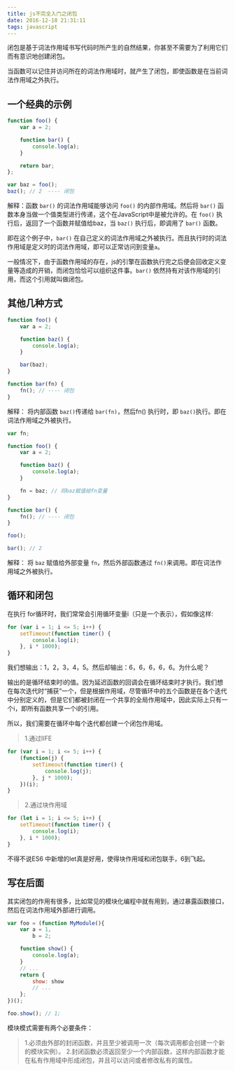 ```yaml
---
title: js不完全入门之闭包
date: 2016-12-18 21:31:11
tags: javascript
---
```

闭包是基于词法作用域书写代码时所产生的自然结果，你甚至不需要为了利用它们而有意识地创建闭包。

当函数可以记住并访问所在的词法作用域时，就产生了闭包，即使函数是在当前词法作用域之外执行。

## 一个经典的示例

``` javascript
function foo() {
    var a = 2;

    function bar() {
        console.log(a);
    }

    return bar;
};

var baz = foo();
baz(); // 2  ---- 闭包
```

解释：函数 `bar()` 的词法作用域能够访问 `foo()` 的内部作用域。然后将 `bar()` 函数本身当做一个值类型进行传递，这个在JavaScript中是被允许的。在 `foo()` 执行后，返回了一个函数并赋值给baz，当 `baz()` 执行后，即调用了 `bar()` 函数。

即在这个例子中，`bar()` 在自己定义的词法作用域之外被执行。而且执行时的词法作用域是定义时的词法作用域，即可以正常访问到变量`a`。

一般情况下，由于函数作用域的存在，js的引擎在函数执行完之后便会回收定义变量等造成的开销，而闭包恰恰可以组织这件事。`bar()` 依然持有对该作用域的引用，而这个引用就叫做闭包。

## 其他几种方式

``` javascript
function foo() {
    var a = 2;

    function baz() {
        console.log(a);
    }

    bar(baz);
}

function bar(fn) {
    fn(); // ---- 闭包
}
```

解释： 将内部函数 `baz()`传递给 `bar(fn)`，然后fn() 执行时，即 `baz()`执行。即在词法作用域之外被执行。

``` javascript
var fn;

function foo() {
    var a = 2;

    function baz() {
        console.log(a);
    }

    fn = baz; // 将baz赋值给fn变量
}

function bar() {
    fn(); // ---- 闭包
}

foo();

bar(); // 2
```
解释： 将 `baz` 赋值给外部变量 `fn`，然后外部函数通过 `fn()`来调用。即在词法作用域之外被执行。

## 循环和闭包
在执行 for循环时，我们常常会引用循环变量i（只是一个表示），假如像这样:
``` javascript
for (var i = 1; i <= 5; i++) {
    setTimeout(function timer() {
        console.log(i);
    }, i * 1000);
}
```
我们想输出：1，2，3，4，5。然后却输出：6，6，6，6，6。为什么呢？

输出的是循环结束时i的值。因为延迟函数的回调会在循环结束时才执行。我们想在每次迭代时“捕获”一个，但是根据作用域，尽管循环中的五个函数是在各个迭代中分别定义的，但是它们都被封闭在一个共享的全局作用域中，因此实际上只有一个i，即所有函数共享一个i的引用。

所以，我们需要在循环中每个迭代都创建一个闭包作用域。

>1.通过IIFE

``` javascript
for (var i = 1; i <= 5; i++) {
    (function(j) {
        setTimeout(function timer() {
            console.log(j);
        }, j * 1000);
    })(i);
}
```

>2.通过块作用域

``` javascript
for (let i = 1; i <= 5; i++) {
    setTimeout(function timer() {
        console.log(i);
    }, i * 1000);
}
```
不得不说ES6 中新增的let真是好用，使得块作用域和闭包联手，6到飞起。

## 写在后面
其实闭包的作用有很多，比如常见的模块化编程中就有用到，通过暴露函数接口，然后在词法作用域外部进行调用。
``` javascript
var foo = (function MyModule(){
    var a = 1,
        b = 2;

    function show() {
        console.log(a);
    }
    // ...
    return {
        show: show
        // ...
    };
})();

foo.show(); // 1;
```
模块模式需要有两个必要条件：
>1.必须由外部的封闭函数，并且至少被调用一次（每次调用都会创建一个新的模块实例）。
>2.封闭函数必须返回至少一个内部函数，这样内部函数才能在私有作用域中形成闭包，并且可以访问或者修改私有的属性。
